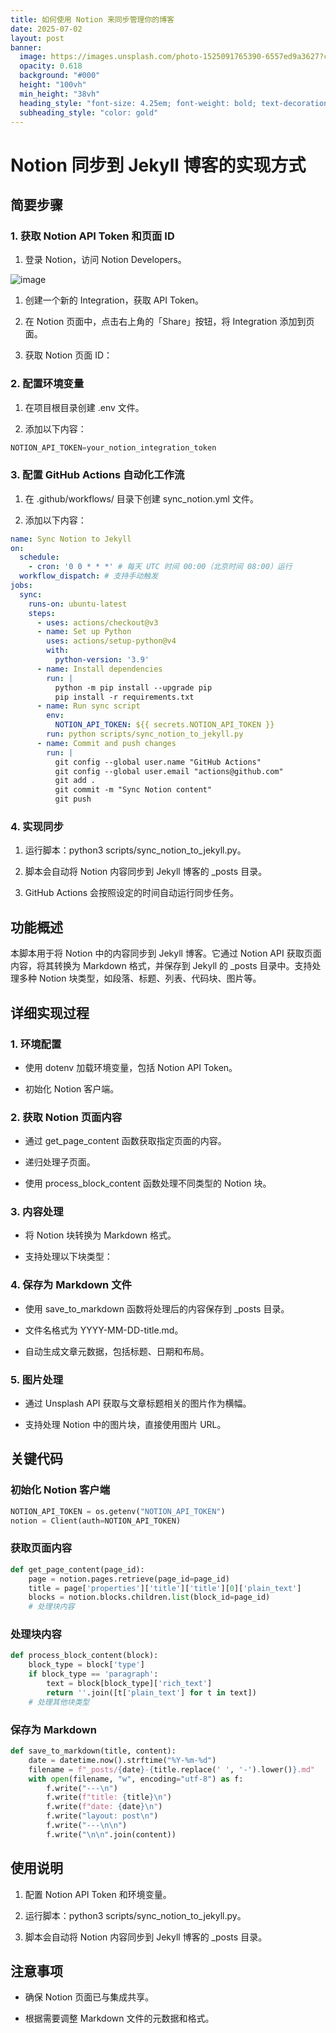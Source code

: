 ```yaml
---
title: 如何使用 Notion 来同步管理你的博客
date: 2025-07-02
layout: post
banner:
  image: https://images.unsplash.com/photo-1525091765390-6557ed9a3627?crop=entropy&cs=tinysrgb&fit=max&fm=jpg&ixid=M3w2OTIwMzJ8MHwxfHJhbmRvbXx8fHx8fHx8fDE3NTE0MjEwNTV8&ixlib=rb-4.1.0&q=80&w=1080
  opacity: 0.618
  background: "#000"
  height: "100vh"
  min_height: "38vh"
  heading_style: "font-size: 4.25em; font-weight: bold; text-decoration: underline"
  subheading_style: "color: gold"
---
```


# Notion 同步到 Jekyll 博客的实现方式

## 简要步骤

### 1. 获取 Notion API Token 和页面 ID

1. 登录 Notion，访问 Notion Developers。

![image](https://prod-files-secure.s3.us-west-2.amazonaws.com/a7a0cc5a-89b9-4cda-8686-1fba0ca52f40/d19c1afe-dea5-4312-9333-786b0ba83054/image.png?X-Amz-Algorithm=AWS4-HMAC-SHA256&X-Amz-Content-Sha256=UNSIGNED-PAYLOAD&X-Amz-Credential=ASIAZI2LB466ZZSBNOMZ%2F20250702%2Fus-west-2%2Fs3%2Faws4_request&X-Amz-Date=20250702T015054Z&X-Amz-Expires=3600&X-Amz-Security-Token=IQoJb3JpZ2luX2VjEOr%2F%2F%2F%2F%2F%2F%2F%2F%2F%2FwEaCXVzLXdlc3QtMiJIMEYCIQCxL8ZxXG6Z5%2FFmU%2BHfi1wztql%2BKfF9oVMevZ9VG0%2BJ3gIhAOtf7h5Zd8ga76lBP86GjgXexwJ0TzQNHYTPbWOkO7tAKogECOP%2F%2F%2F%2F%2F%2F%2F%2F%2F%2FwEQABoMNjM3NDIzMTgzODA1IgwYvgpOmqiR%2FZK%2FW48q3AP0UnVuwF2jSLQ9oBXPXr1vAKQuWukDnbcooJxsAZi6mjbzczEp9SXQI4s1IrXZMuQZJImgNdnGO52U1mS3QyyQegEAsw%2BdVB6j04Ze%2FPL4vq4HUlZhhTCB74VlwQCdcwlnaN8mOWvrhgp0fGUOKNkHI05bQ6pD5kERd%2F%2BVrH0Flit%2FiVgAO9pgtVlQzeUuxJnFVtSZjW9xACFkzkQxEEJIQomLQanNsJThAfSgwPlxfo4vcZDLeqgAE7yA4KZ9Y7zaIdZRmRAt%2BpB0hccifid%2FvdJa%2BVDG%2BFNG%2BALS25GouZq8B3yEZGtrxcIrIjYDImX8nuji7acwhT5vxG0q%2FHlp2SPRx%2FJiOfGY4o5g25%2BSOOw%2Bh9fJLf%2FcIngcrsYWWJiWIF6jSX7T7llgi0WlaSt8AtGCU%2BUv61w95i7BukLiR7rQbBcJCw%2FkLnZwdURRQeFytT35MbVR9T6Che0NYOQuBLsFSPyW5U9ZjhePXaugS2FTWzF12fFBRAnSwfxIQ7n0rBGnOaWaYaRlVy2KWKA93pK5eqt0%2FNG74fImAX47ecxfJbOellkp4qarPI3i5lzoarAgGPS%2FD9iR%2Bj3MDjSbO3%2Buhaumf44zAWmQgm1cmIt8ZJvT7yBB6XNa9DChn5LDBjqkAWWIsdE0ItXWyPWKJsMMd3TooVPU7Wbzyq55CNzE3Y%2B6Hjs1B34e%2BdTut4yiEV1CKiJ2udmh2oKGIE2ay1wk0kVnEHGU6YQnLUkaT34A4IIyNpN9YaFbvTcxu%2BxLnTAL8NjisFovP4Np6hYbcki%2B30jXpovzfMvRPD%2BF%2FFOVCfgJ%2FPCwg2Hfc%2Fefr7NWY3P6%2BrJVD7i8a1wxmOWTS2dBA4sXWFO1&X-Amz-Signature=bdaa0add768598e683c7049e371f6f53e638d6a3c123d4d7c20d9fbbe09ccbd2&X-Amz-SignedHeaders=host&x-amz-checksum-mode=ENABLED&x-id=GetObject)

1. 创建一个新的 Integration，获取 API Token。

1. 在 Notion 页面中，点击右上角的「Share」按钮，将 Integration 添加到页面。

1. 获取 Notion 页面 ID：


### 2. 配置环境变量

1. 在项目根目录创建 .env 文件。

1. 添加以下内容：

```javascript
NOTION_API_TOKEN=your_notion_integration_token
```

### 3. 配置 GitHub Actions 自动化工作流

1. 在 .github/workflows/ 目录下创建 sync_notion.yml 文件。

1. 添加以下内容：

```yaml
name: Sync Notion to Jekyll
on:
  schedule:
    - cron: '0 0 * * *' # 每天 UTC 时间 00:00（北京时间 08:00）运行
  workflow_dispatch: # 支持手动触发
jobs:
  sync:
    runs-on: ubuntu-latest
    steps:
      - uses: actions/checkout@v3
      - name: Set up Python
        uses: actions/setup-python@v4
        with:
          python-version: '3.9'
      - name: Install dependencies
        run: |
          python -m pip install --upgrade pip
          pip install -r requirements.txt
      - name: Run sync script
        env:
          NOTION_API_TOKEN: ${{ secrets.NOTION_API_TOKEN }}
        run: python scripts/sync_notion_to_jekyll.py
      - name: Commit and push changes
        run: |
          git config --global user.name "GitHub Actions"
          git config --global user.email "actions@github.com"
          git add .
          git commit -m "Sync Notion content"
          git push
```

### 4. 实现同步

1. 运行脚本：python3 scripts/sync_notion_to_jekyll.py。

1. 脚本会自动将 Notion 内容同步到 Jekyll 博客的 _posts 目录。

1. GitHub Actions 会按照设定的时间自动运行同步任务。

## 功能概述

本脚本用于将 Notion 中的内容同步到 Jekyll 博客。它通过 Notion API 获取页面内容，将其转换为 Markdown 格式，并保存到 Jekyll 的 _posts 目录中。支持处理多种 Notion 块类型，如段落、标题、列表、代码块、图片等。

## 详细实现过程

### 1. 环境配置

- 使用 dotenv 加载环境变量，包括 Notion API Token。

- 初始化 Notion 客户端。

### 2. 获取 Notion 页面内容

- 通过 get_page_content 函数获取指定页面的内容。

- 递归处理子页面。

- 使用 process_block_content 函数处理不同类型的 Notion 块。

### 3. 内容处理

- 将 Notion 块转换为 Markdown 格式。

- 支持处理以下块类型：


### 4. 保存为 Markdown 文件

- 使用 save_to_markdown 函数将处理后的内容保存到 _posts 目录。

- 文件名格式为 YYYY-MM-DD-title.md。

- 自动生成文章元数据，包括标题、日期和布局。

### 5. 图片处理

- 通过 Unsplash API 获取与文章标题相关的图片作为横幅。

- 支持处理 Notion 中的图片块，直接使用图片 URL。

## 关键代码

### 初始化 Notion 客户端

```python
NOTION_API_TOKEN = os.getenv("NOTION_API_TOKEN")
notion = Client(auth=NOTION_API_TOKEN)
```

### 获取页面内容

```python
def get_page_content(page_id):
    page = notion.pages.retrieve(page_id=page_id)
    title = page['properties']['title']['title'][0]['plain_text']
    blocks = notion.blocks.children.list(block_id=page_id)
    # 处理块内容
```

### 处理块内容

```python
def process_block_content(block):
    block_type = block['type']
    if block_type == 'paragraph':
        text = block[block_type]['rich_text']
        return ''.join([t['plain_text'] for t in text])
    # 处理其他块类型
```

### 保存为 Markdown

```python
def save_to_markdown(title, content):
    date = datetime.now().strftime("%Y-%m-%d")
    filename = f"_posts/{date}-{title.replace(' ', '-').lower()}.md"
    with open(filename, "w", encoding="utf-8") as f:
        f.write("---\n")
        f.write(f"title: {title}\n")
        f.write(f"date: {date}\n")
        f.write("layout: post\n")
        f.write("---\n\n")
        f.write("\n\n".join(content))
```

## 使用说明

1. 配置 Notion API Token 和环境变量。

1. 运行脚本：python3 scripts/sync_notion_to_jekyll.py。

1. 脚本会自动将 Notion 内容同步到 Jekyll 博客的 _posts 目录。

## 注意事项

- 确保 Notion 页面已与集成共享。

- 根据需要调整 Markdown 文件的元数据和格式。